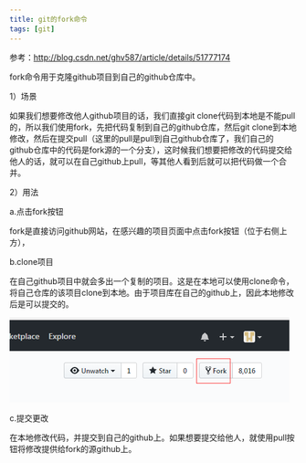 ```yaml
---
title: git的fork命令
tags: [git]
---
```


参考：http://blog.csdn.net/ghv587/article/details/51777174

fork命令用于克隆github项目到自己的github仓库中。

1）场景

如果我们想要修改他人github项目的话，我们直接git clone代码到本地是不能pull的，所以我们使用fork，先把代码复制到自己的github仓库，然后git clone到本地修改，然后在提交pull（这里的pull是pull到自己github仓库了，我们自己的github仓库中的代码是fork源的一个分支），这时候我们想要把修改的代码提交给他人的话，就可以在自己github上pull，等其他人看到后就可以把代码做一个合并。

2）用法

a.点击fork按钮

fork是直接访问github网站，在感兴趣的项目页面中点击fork按钮（位于右侧上方），

b.clone项目

在自己github项目中就会多出一个复制的项目。这是在本地可以使用clone命令，将自己仓库的该项目clone到本地。由于项目库在自己的github上，因此本地修改后是可以提交的。

![](/images/tools/git/gitfork.png)

c.提交更改

在本地修改代码，并提交到自己的github上。如果想要提交给他人，就使用pull按钮将修改提供给fork的源github上。